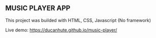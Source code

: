 
## MUSIC PLAYER APP
This project was builded with HTML, CSS, Javascript (No framework)

Live demo: https://ducanhute.github.io/music-player/

